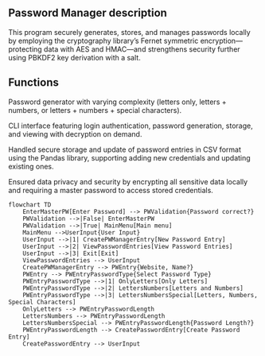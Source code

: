 ## Password Manager description

This program securely generates, stores, and manages passwords locally by employing the cryptography library’s Fernet symmetric encryption—protecting data with AES and HMAC—and strengthens security further using PBKDF2 key derivation with a salt.


## Functions

Password generator with varying complexity (letters only, letters + numbers, or letters + numbers + special characters).

CLI interface featuring login authentication, password generation, storage, and viewing with decryption on demand.

Handled secure storage and update of password entries in CSV format using the Pandas library, supporting adding new credentials and updating existing ones.

Ensured data privacy and security by encrypting all sensitive data locally and requiring a master password to access stored credentials.



```mermaid
flowchart TD
    EnterMasterPW[Enter Password] --> PWValidation{Password correct?}
    PWValidation -->|False| EnterMasterPW
    PWValidation -->|True| MainMenu[Main menu]
    MainMenu -->UserInput{User Input}
    UserInput -->|1| CreatePWManagerEntry[New Password Entry]
    UserInput -->|2| ViewPasswordEntries[View Password Entries]
    UserInput -->|3| Exit[Exit]
    ViewPasswordEntries --> UserInput
    CreatePWManagerEntry --> PWEntry{Website, Name?}
    PWEntry --> PWEntryPasswordType{Select Password Type}
    PWEntryPasswordType -->|1| OnlyLetters[Only Letters]
    PWEntryPasswordType -->|2| LettersNumbers[Letters and Numbers]
    PWEntryPasswordType -->|3| LettersNumbersSpecial[Letters, Numbers, Special Characters]
    OnlyLetters --> PWEntryPasswordLength
    LettersNumbers --> PWEntryPasswordLength
    LettersNumbersSpecial --> PWEntryPasswordLength{Password Length?}
    PWEntryPasswordLength --> CreatePasswordEntry[Create Password Entry]
    CreatePasswordEntry --> UserInput
```
